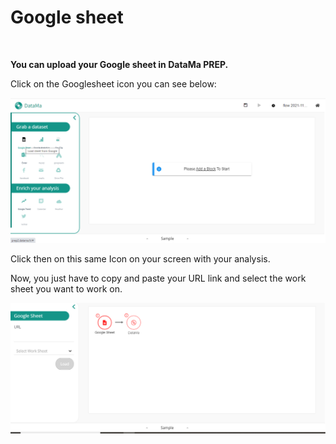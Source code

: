 # Google sheet
</br>

   **You can upload your Google sheet in DataMa PREP.**


Click on the Googlesheet icon you can see below:


![attribution](images/SelectGooglesheet.png)

Click then on this same Icon on your screen with your analysis.


Now, you just have to copy and paste your URL link and select the work sheet you want to work on.


![attribution](images/Googlesheetstep3.png)

